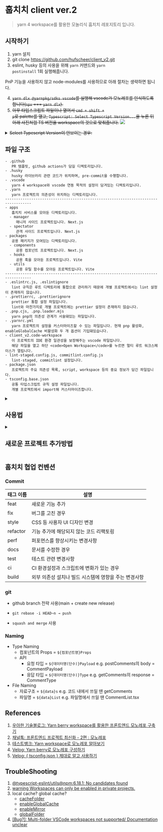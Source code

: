 # 훕치치 client ver.2

> yarn 4 workspace를 활용한 모놀리식 훕치치 레포지토리 입니다.

## 시작하기

1. yarn 설치
2. git clone https://github.com/hufscheer/client_v2.git
3. eslint, husky 등의 사용을 위해 <code>yarn</code> 커맨드와 <code>yarn postinstall</code> 1회 실행해줍니다.

PnP 기능을 사용하지 않고 node-modules를 사용하므로 아래 절차는 생략하면 됩니다.

4. ~~<code>yarn dlx @yarnpkg/sdks vscode</code>를 실행해 vscode가 모노레포를 인식하도록 합니다(`npx` === `yarn dlx`).~~
5. ~~아무 타입스크립트 파일이나 열어서 <code>cmd + shift + p</code>로 palette를 열고, `Typescript: Select Typescript Version...`을 누른 뒤 아래 사진처럼 TS 버전을 workspace의 것으로 맞춰줍니다.~~
   ![](https://github.com/kowoohyuk/monorepo-template/assets/87803596/c9f2d16b-a754-45d6-b992-3b4063b9864c)

<details>
  <summary><del>Select Typescript Version이 안보이는 경우:</del></summary>

  <ol>
    <li>
      <div>vscode Workspace에 client_v2를 단독으로 열어주세요. `Add folder to workspace`로 추가할 경우 vscode가 Workspace임을 인식하지 못합니다.</div>
      <a href="https://github.com/yarnpkg/berry/issues/3399">관련 링크: https://github.com/yarnpkg/berry/issues/3399</a>
      <img src="https://github.com/hufscheer/client_v2/assets/87803596/9bec4d80-4c2f-4bbf-9429-02fd9a83e8d9"/>
    </li>
    <li>
      <span>만약 새로운 서브프로젝트를 생성했을 경우 루트 디렉토리의 의존성 버전과 해당 서브프로젝트 의존성 버전이 같은지 확인해주세요.</span>
      <div>e.g. root package.json <code>typescript: ^5.3.3</code> !== project package.json <code>typescript: ^5</code></div>
    </li>
  </ol>

</details>

## 파일 구조

```
- .github
   PR 템플릿, github actions가 담길 디렉토리입니다.
- .husky
   husky 라이브러리 관련 코드가 위치하며, pre-commit을 수행합니다.
- .vscode
   yarn 4 workspace와 vscode 연동 목적의 설정이 담겨있는 디렉토리입니다.
- .yarn
   yarn 프로젝트의 의존성이 위치하는 디렉토리입니다.
----------------------------------------------------------------------------------
- apps
   훕치치 서비스를 모아둔 디렉토리입니다.
  - manager
     매니저 사이드 프로젝트입니다. Next.js
  - spectator
     관객 사이드 프로젝트입니다. Next.js
- packages
   공용 패키지가 모여있는 디렉토리입니다.
  - components
     공용 컴포넌트 프로젝트입니다. Next.js
  - hooks
     공용 훅을 모아둔 프로젝트입니다. Vite
  - utils
     공용 유틸 함수를 모아둔 프로젝트입니다. Vite
----------------------------------------------------------------------------------
- .eslintrc.js, .eslintignore
   lint 규칙은 루트 디렉토리에 통합으로 관리하기 때문에 개별 프로젝트에서는 lint 설정이 존재하지 않습니다.
- .prettierrc, .prettierignore
   prettier 통합 설정 파일입니다.
   lint와 마찬가지로 개별 프로젝트에는 prettier 설정이 존재하지 않습니다.
- .pnp.cjs, .pnp.loader.mjs
   yarn pnp의 의존성 관계가 서술돼있는 파일입니다.
- .yarnrc.yml
   yarn 프로젝트의 설정을 커스터마이즈할 수 있는 파일입니다. 현재 pnp 활성화, enableGlobalCache 비활성화 두 개 옵션이 기입돼있습니다.
- client_v2.code-workspace
   이 프로젝트의 IDE 환경 일관성을 보장해주는 vscode 파일입니다.
   해당 파일을 열고 하단 <code>Open Workspace</code>를 누르면 멀티 루트 워크스페이스가 열립니다.
- lint-staged.config.js, commitlint.config.js
   lint-staged, commitlint 설정입니다.
- package.json
   프로젝트의 주요 의존성 목록, script, workspace 등의 중요 정보가 담긴 파일입니다.
- tsconfig.base.json
   공통 타입스크립트 규칙 설정 파일입니다.
   개별 프로젝트에서 import해 커스터마이즈합니다.
```

<details>
  <summary>
    <h2>사용법</h2>
  </summary>

### 0. 현재 프로젝트 이름은 아래와 같이 작성돼있습니다.

공용 패키지의 경우 확실한 구분을 위해 `@packages` prefix를 붙였습니다.

```markdown
/apps
관객: spectator
매니저: manager

/packages
공용 컴포넌트: @packages/components
공용 훅: @packages/hooks
공용 유틸함수: @packages/utils
```

### 1. 개별 프로젝트의 스크립트는 아래와 같이 사용할 수 있습니다.

```markdown
// 프로젝트 루트에 위치하고 있다면
yarn workspace manager dev
yarn workspace @packages/components add -D typescript

// 혹은 프로젝트 디렉토리로 이동했을 경우(e.g. cd apps/manager)
yarn add -D typescript
```

다만, root의 package.json - script에 등록해놨다면 아래와 같이 요약해 사용할 수 있습니다.

새로운 프로젝트를 생성했다면 root package.json에도 추가해주세요.

```json
"scripts": {
  "spectator": "yarn workspace spectator",
  "manager": "yarn workspace manager",
  "components": "yarn workspace @packages/components",
  "hooks": "yarn workspace @packages/hooks",
  "utils": "yarn workspace @packages/utils",
  ...
}

-> yarn manager build (O)
-> yarn components remove left-pad (O)
```

### 2. 만약 apps 프로젝트에서 packages 프로젝트의 모듈을 가져다 사용하고 싶다면 아래와 같이 참조해야합니다.

```json
"dependencies": {
  "프로젝트 name": "workspace:*",
  "@packages/component": "workspace:*",
  ...
}
```

### 3. eslint

eslint는 루트 디렉토리에만 존재하며 개별 프로젝트에는 생성할 필요가 없습니다.

이렇게 관리하는 이유는 훕치치 코드 특성상 Next.js 앱이 주를 이루기 때문에 각자 관리하기보다 한 곳에서 통일시켜주는 것이 더 낫다 판단했기 때문입니다.

overrides 프로퍼티에 프로젝트별 tsconfig.json 매핑 설정이 존재해 개별 tsconfig.json을 따를 수 있습니다.

```js
// .eslintrc.js
overrides: [
  {
    files: 'apps/spectator/**/*.+(js|jsx|ts|tsx)',
    settings: {
      'import/resolver': {
        typescript: {
          project: path.resolve(`${__dirname}/apps/spectator/tsconfig.json`),
        },
      },
    },
  },
  ...
]
```

### 4. tsconfig

tsconfig 전략은 `/packages tsconfig -> root tsconfig -> /apps tsconfig` 순서 입니다.

위 순서를 보장해야 packages 모듈을 apps 프로젝트에서 import할 때 type information을 제공받을 수 있습니다.

/packages 프로젝트의 tsconfig를 root tsconfig에 참조시키기 위해 references에 매핑하였습니다.

```json
"files": [],
"references": [
  // base config가 참조해야 할 config 목록
  {
    "path": "packages/components"
  },
  {
    "path": "packages/hooks"
  },
  {
    "path": "packages/utils"
  }
],
```

</details>

<details>
  <summary>
    <h2>새로운 프로젝트 추가방법</h2>
  </summary>

1. workspaces 내부에 새로운 폴더를 생성합니다.

2. package.json를 생성합니다.
   - dependencies를 설정합니다.
   - 참조할 프로젝트가 있다면 경로를 dependencies에 추가합니다.
     ```js
       "dependencies": {
         // ...
         "프로젝트명": "workspace:*",
       }
     ```
3. tsconfig.json를 생성합니다.
   - 공통으로 사용하는 tsconfig가 있다면, extends 합니다.
     ```js
     {
       "extends": "../../tsconfig.json",
     }
     ```
4. (필요한 경우) 루트에 위치하는 package.json에 script를 추가합니다.
   ```js
   "scripts": {
       "별칭": "yarn workspace 프로젝트명",
   } // => yarn 별칭 프로젝트scripts
   ```
5. 새로운 프로젝트를 다른 프로젝트가 참조한다면,
   1. 해당 프로젝트의 tsconfig에 composite 및 declartion을 설정합니다.
   2. 참조하는 프로젝트의 dependencies에 해당 프로젝트를 설정합니다.
   3. (필요한 경우) 루트에 위치하는 tsconfig의 references에 경로를 추가합니다.
   ```js
   // 1
   "references": [
     {
       "path": "프로젝트 경로"
     },
   ]
   // 2
   "compilerOptions": {
     "composite": true,
     "declaration": true,
   }
   // 3
   "dependencies": {
     "프로젝트명": "workspace:*",
   }
   ```
6. eslint 설정 파일의 setting/overrides에 해당 프로젝트를 추가합니다.
   ```js
   {
     files: '프로젝트 경로/**/*.+(js|jsx|ts|tsx)',
     settings: {
       'import/resolver': {
         typescript: {
           project: path.resolve(
             `${__dirname}/프로젝트 경로/tsconfig.json`
           ),
         },
       },
     },
   },
   ```
7. lint-staged를 사용한다면, 해당 프로젝트를 추가합니다.
8. yarn install

</details>

## 훕치치 협업 컨벤션

### Commit

| 태그 이름 | 설명                                                  |
| --------- | ----------------------------------------------------- |
| feat      | 새로운 기능 추가                                      |
| fix       | 버그를 고친 경우                                      |
| style     | CSS 등 사용자 UI 디자인 변경                          |
| refactor  | 기능 추가에 해당되지 않는 코드 리팩토링               |
| perf      | 퍼포먼스를 향상시키는 변경사항                        |
| docs      | 문서를 수정한 경우                                    |
| test      | 테스트 관련 변경사항                                  |
| ci        | CI 환경설정과 스크립트에 변화가 있는 경우             |
| build     | 외부 의존성 설치나 빌드 시스템에 영향을 주는 변경사항 |

### git

- github branch 전략 사용(main + create new release)

- `git rebase -i HEAD~n → push`

- `squash and merge` 사용

### Naming

- Type Naming
  - 컴포넌트의 Props = `${컴포넌트명}Props`
  - API
    - 요청 타입 = `${데이터명(단수)}Payload`
      e.g. postComments의 body = CommentPayload
    - 응답 타입 = `${데이터명(단수)}Type`
      e.g. getComments의 response = CommentType
- File Naming
  - 자료구조 = `${data}s`
    e.g. 코드 내에서 쓰일 땐 getComments
  - 파일명 = `${data}List`
    e.g. 파일명에서 쓰일 땐 CommentList.tsx

## References

<ol>
  <li><a href="https://techblog.woowahan.com/7976/">우아한 기술블로그: Yarn berry workspace를 활용한 프론트엔드 모노레포 구축기</a></li>
  <li><a href="https://channel.io/ko/blog/monorepo-in-operation">채널톡: 프론트엔드 프로젝트 최신화 - 2편 : 모노레포</a></li>
  <li><a href="https://www.testbank.ai/42b54c4b-2aa7-4bc7-b29b-b7219c700f22">테스트뱅크: Yarn workspace로 모노레포 알아보기</a></li>
  <li><a href="https://velog.io/@minboykim/Yarn-berry%EB%A1%9C-%EB%AA%A8%EB%85%B8%EB%A0%88%ED%8F%AC-%EA%B5%AC%EC%84%B1%ED%95%98%EA%B8%B0">Velog: Yarn berry로 모노레포 구성하기</a></li>
  <li><a href="https://velog.io/@sooran/tsconfig.json-%EC%A0%9C%EB%8C%80%EB%A1%9C-%EC%95%8C%EA%B3%A0-%EC%82%AC%EC%9A%A9%ED%95%98%EA%B8%B0">Velog: { tsconfig.json } 제대로 알고 사용하기</a></li>
</ol>

## TroubleShooting

<ol>
  <li><a href="https://github.com/yarnpkg/berry/issues/5989#issuecomment-1846996967">@typescript-eslint/utils@npm:6.18.1: No candidates found</a></li>
  <li><a href="https://github.com/yarnpkg/yarn/issues/8580">warning Workspaces can only be enabled in private projects.</a></li>
  <li>
    <div>local cache? global cache?</div>
    <ul>
    <li>
      <a href="https://yarnpkg.com/configuration/yarnrc#cacheFolder">cacheFolder</a>
    </li>
    <li>
      <a href="https://yarnpkg.com/configuration/yarnrc#enableGlobalCache">enableGlobalCache</a>
    </li>
    <li>
      <a href="https://yarnpkg.com/configuration/yarnrc#enableMirror">enableMirror</a>
    </li>
    <li>
      <a href="https://yarnpkg.com/configuration/yarnrc#globalFolder">globalFolder</a>
    </li>
    </ul>
  </li>
  <li>
    <a href="https://github.com/yarnpkg/berry/issues/3399">[Bug?]: Multi-folder VSCode workspaces not supported/ Documentation unclear</a>
  </li>
</ol>
